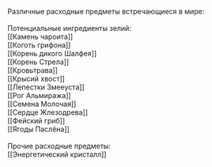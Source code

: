 Различные расходные предметы встречающиеся в мире:<br>
<br>
Потенциальные ингредиенты зелий: <br>
[[Камень чароита]]<br>
[[Коготь грифона]]<br>
[[Корень дикого Шалфея]]<br>
[[Корень Стрела]]<br>
[[Кровьтрава]]<br>
[[Крысий хвост]]<br>
[[Лепестки Змееуста]]<br>
[[Рог Альмиража]]<br>
[[Семена Молочая]]<br>
[[Сердце Жлезодрева]]<br>
[[Фейский гриб]]<br>
[[Ягоды Паслёна]]<br>
<br>
Прочие расходные предметы: <br>
[[Энергетический кристалл]]<br>